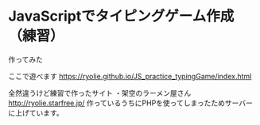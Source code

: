 # JavaScriptでタイピングゲーム作成（練習）
作ってみた

ここで遊べます
https://ryolie.github.io/JS_practice_typingGame/index.html

全然違うけど練習で作ったサイト
・架空のラーメン屋さん
http://ryolie.starfree.jp/
作っているうちにPHPを使ってしまったためサーバーに上げています。
